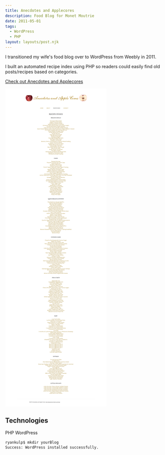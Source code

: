 ```yaml
---
title: Anecdotes and Applecores
description: Food Blog for Monet Moutrie
date: 2011-05-01
tags:
  - WordPress
  - PHP
layout: layouts/post.njk
---
```

I transitioned my wife's food blog over to WordPress from Weebly in 2011.

I built an automated recipe index using PHP so readers could easily find old posts/recipes based on categories.

[Check out Anecdotes and Applecores](http://anecdotesandapples.com)

![Recipe Index](/img/recipe.png)

## Technologies

PHP WordPress

``` text/2-3
ryankulp$ mkdir yourBlog
Success: WordPress installed successfully.
```

